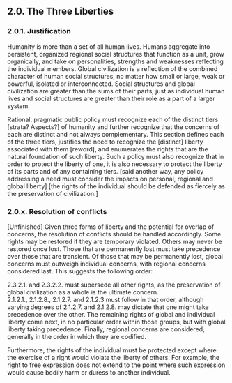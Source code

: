 ## 2.0. The Three Liberties

### 2.0.1. Justification
Humanity is more than a set of all human lives.  Humans aggregate into persistent, organized regional social structures that function as a unit, grow organically, and take on personalities, strengths and weaknesses reflecting the individual members.  Global civilization is a reflection of the combined character of human social structures, no matter how small or large, weak or powerful, isolated or interconnected.  Social structures and global civilization are greater than the sums of their parts, just as individual human lives and social structures are greater than their role as a part of a larger system.    

Rational, pragmatic public policy must recognize each of the distinct tiers [strata?  Aspects?] of humanity and further recognize that the concerns of each are distinct and not always complementary.  This section defines each of the three tiers, justifies the need to recognize the [distinct] liberty associated with them [reword], and enumerates the rights that are the natural foundation of such liberty.   Such a policy must also recognize that in order to protect the liberty of one, it is also necessary to protect the liberty of its parts and of any containing tiers. [said another way, any policy addressing a need must consider the impacts on personal, regional and global liberty]
[the rights of the individual should be defended as fiercely as the preservation of civilization.]


### 2.0.x. Resolution of conflicts
[Unfinished]
Given three forms of liberty and the potential for overlap of concerns, the resolution of conflicts should be handled accordingly.  Some rights may be restored if they are temporary violated.  Others may never be restored once lost.  Those that are permanently lost must take precedence over those that are transient.  Of those that may be permanently lost, global concerns must outweigh individual concerns, with regional concerns considered last.  This suggests the following order:

2.3.2.1. and 2.3.2.2. must supersede all other rights, as the preservation of global civilization as a whole is the ultimate concern.  
2.1.2.1., 2.1.2.8., 2.1.2.7. and 2.1.2.3 must follow in that order, although varying degrees of 2.1.2.7. and 2.1.2.8. may dictate that one might take precedence over the other. 
The remaining rights of global and individual liberty come next, in no particular order within those groups, but with global liberty taking precedence.
Finally, regional concerns are considered, generally in the order in which they are codified.

Furthermore, the rights of the individual must be protected except where the exercise of a right would violate the liberty of others.  For example, the right to free expression does not extend to the point where such expression would cause bodily harm or duress to another individual.
